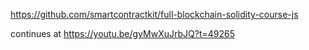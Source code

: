 https://github.com/smartcontractkit/full-blockchain-solidity-course-js

continues at https://youtu.be/gyMwXuJrbJQ?t=49265